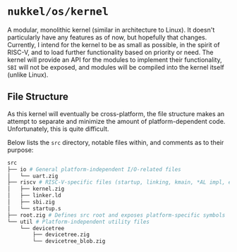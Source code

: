 # `nukkel/os/kernel`

A modular, monolithic kernel (similar in architecture to Linux). It doesn't particularly have
any features as of now, but hopefully that changes. Currently, I intend for the kernel to be
as small as possible, in the spirit of RISC-V, and to load further functionality based on priority
or need. The kernel will provide an API for the modules to implement their functionality, `SBI` will 
not be exposed, and modules will be compiled into the kernel itself (unlike Linux).

## File Structure

As this kernel will eventually be cross-platform, the file structure makes an attempt to separate
and minimize the amount of platform-dependent code. Unfortunately, this is quite difficult.

Below lists the `src` directory, notable files within, and comments as to their purpose: 

```bash
src
├── io # General platform-independent I/O-related files
│   └── uart.zig
├── riscv # RISC-V-specific files (startup, linking, kmain, *AL impl, etc.)
│   ├── kernel.zig
│   ├── linker.ld
│   ├── sbi.zig
│   └── startup.s
├── root.zig # Defines src root and exposes platform-specific symbols
└── util # Platform-independent utility files
    └── devicetree
        ├── devicetree.zig
        └── devicetree_blob.zig
```